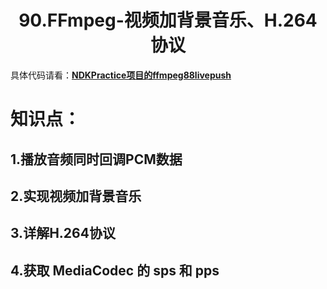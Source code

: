 # <center>90.FFmpeg-视频加背景音乐、H.264协议<center>

具体代码请看：**[NDKPractice项目的ffmpeg88livepush](https://github.com/EastUp/NDKPractice/tree/master/ffmpeg88livepush)**

# 知识点：

## 1.播放音频同时回调PCM数据



## 2.实现视频加背景音乐



## 3.详解H.264协议


## 4.获取 MediaCodec 的 sps 和 pps